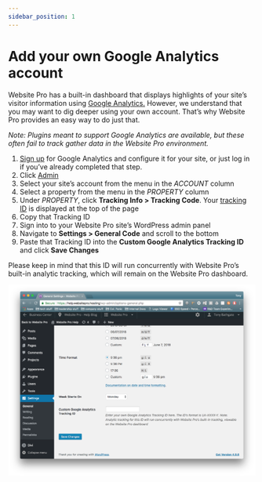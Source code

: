 ```yaml
---
sidebar_position: 1
---
```


# Add your own Google Analytics account

Website Pro has a built-in dashboard that displays highlights of your site’s visitor information using [Google Analytics.](https://www.google.com/analytics/analytics/) However, we understand that you may want to dig deeper using your own account. That’s why Website Pro provides an easy way to do just that.

_Note: Plugins meant to support Google Analytics are available, but these often fail to track gather data in the Website Pro environment._ 

1.  [Sign up](https://analytics.google.com/analytics/web/) for Google Analytics and configure it for your site, or just log in if you’ve already completed that step.
2.  Click [Admin](https://support.google.com/analytics/answer/6132368)
3.  Select your site’s account from the menu in the _ACCOUNT_ column
4.  Select a property from the menu in the _PROPERTY_ column
5.  Under _PROPERTY_, click **Tracking Info > Tracking Code**. Your [tracking ID](https://support.google.com/analytics/answer/7372977) is displayed at the top of the page
6.  Copy that Tracking ID
7.  Sign into to your Website Pro site’s WordPress admin panel
8.  Navigate to **Settings > General Code** and scroll to the bottom
9.  Paste that Tracking ID into the **Custom Google Analytics Tracking ID** and click **Save Changes**

Please keep in mind that this ID will run concurrently with Website Pro’s built-in analytic tracking, which will remain on the Website Pro dashboard.

![Under "Settings > General" you can enter a Google Analytics Tracking ID connected to your own Google Analytics Account.](/img/smaller_GA_tracking_id.png)